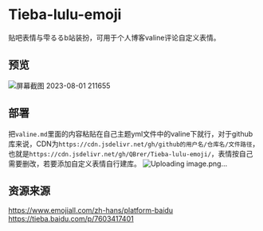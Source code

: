 # Tieba-lulu-emoji
贴吧表情与雫るるb站装扮，可用于个人博客valine评论自定义表情。
## 预览
![屏幕截图 2023-08-01 211655](https://github.com/QBrer/Tieba-lulu-emoji/assets/94448088/5f955963-4e37-4e04-ba90-5fc5698bfcd8)
## 部署
把`valine.md`里面的内容粘贴在自己主题yml文件中的valine下就行，对于github库来说，CDN为`https://cdn.jsdelivr.net/gh/github的用户名/仓库名/文件路径`，也就是`https://cdn.jsdelivr.net/gh/QBrer/Tieba-lulu-emoji/`，表情按自己需要删改，若要添加自定义表情自行建库。
![Uploading image.png…]()
## 资源来源
https://www.emojiall.com/zh-hans/platform-baidu
https://tieba.baidu.com/p/7603417401
